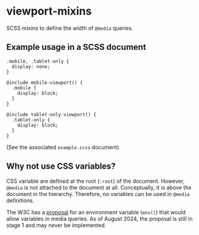 # viewport-mixins
SCSS mixins to define the width of `@media` queries.

## Example usage in a SCSS document
```
.mobile, .tablet-only {
  display: none;
}

@include mobile-viewport() {
  .mobile {
    display: block;
  }
}

@include tablet-only-viewport() {
  .tablet-only {
    display: block;
  }
}
```
(See the associated `example.scss` document)


## Why not use CSS variables?
CSS variable are defined at the root (`:root`) of the document. 
However, `@media` is not attached to the document at all. 
Conceptually, it is above the document in the hierarchy. 
Therefore, no variables can be used in `@media` definitions.

The W3C has a [proposal](https://drafts.csswg.org/css-env-1/#issues-index) for an environment variable (`env()`) that 
 would allow variables in media queries. 
As of August 2024, the proposal is still in stage 1 and may never be implemented. 
